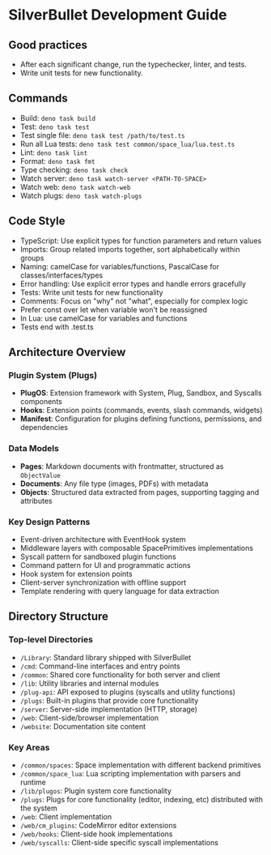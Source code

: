 # SilverBullet Development Guide

## Good practices
* After each significant change, run the typechecker, linter, and tests.
* Write unit tests for new functionality.

## Commands
- Build: `deno task build`
- Test: `deno task test`
- Test single file: `deno task test /path/to/test.ts`
- Run all Lua tests: `deno task test common/space_lua/lua.test.ts`
- Lint: `deno task lint`
- Format: `deno task fmt`
- Type checking: `deno task check`
- Watch server: `deno task watch-server <PATH-TO-SPACE>`
- Watch web: `deno task watch-web`
- Watch plugs: `deno task watch-plugs`

## Code Style
- TypeScript: Use explicit types for function parameters and return values
- Imports: Group related imports together, sort alphabetically within groups
- Naming: camelCase for variables/functions, PascalCase for classes/interfaces/types
- Error handling: Use explicit error types and handle errors gracefully
- Tests: Write unit tests for new functionality
- Comments: Focus on "why" not "what", especially for complex logic
- Prefer const over let when variable won't be reassigned
- In Lua: use camelCase for variables and functions
- Tests end with .test.ts

## Architecture Overview

### Plugin System (Plugs)
- **PlugOS**: Extension framework with System, Plug, Sandbox, and Syscalls components
- **Hooks**: Extension points (commands, events, slash commands, widgets)
- **Manifest**: Configuration for plugins defining functions, permissions, and dependencies

### Data Models
- **Pages**: Markdown documents with frontmatter, structured as `ObjectValue`
- **Documents**: Any file type (images, PDFs) with metadata
- **Objects**: Structured data extracted from pages, supporting tagging and attributes

### Key Design Patterns
- Event-driven architecture with EventHook system
- Middleware layers with composable SpacePrimitives implementations
- Syscall pattern for sandboxed plugin functions
- Command pattern for UI and programmatic actions
- Hook system for extension points
- Client-server synchronization with offline support
- Template rendering with query language for data extraction

## Directory Structure

### Top-level Directories
- `/Library`: Standard library shipped with SilverBullet
- `/cmd`: Command-line interfaces and entry points
- `/common`: Shared core functionality for both server and client
- `/lib`: Utility libraries and internal modules
- `/plug-api`: API exposed to plugins (syscalls and utility functions)
- `/plugs`: Built-in plugins that provide core functionality
- `/server`: Server-side implementation (HTTP, storage)
- `/web`: Client-side/browser implementation
- `/website`: Documentation site content

### Key Areas
- `/common/spaces`: Space implementation with different backend primitives
- `/common/space_lua`: Lua scripting implementation with parsers and runtime
- `/lib/plugos`: Plugin system core functionality
- `/plugs`: Plugs for core functionality (editor, indexing, etc) distributed with the system
- `/web`: Client implementation
- `/web/cm_plugins`: CodeMirror editor extensions
- `/web/hooks`: Client-side hook implementations
- `/web/syscalls`: Client-side specific syscall implementations